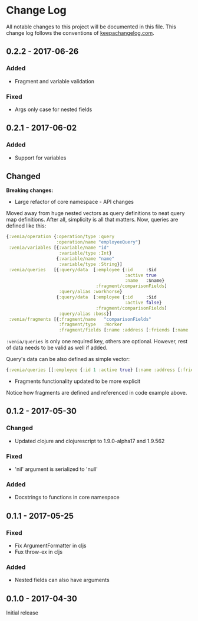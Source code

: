 # Change Log
All notable changes to this project will be documented in this file. This change log follows the conventions of [keepachangelog.com](http://keepachangelog.com/).

## 0.2.2 - 2017-06-26
### Added
- Fragment and variable validation

### Fixed
- Args only case for nested fields


## 0.2.1 - 2017-06-02
### Added 
- Support for variables

## Changed
**Breaking changes:**
- Large refactor of core namespace - API changes

Moved away from huge nested vectors as query definitions to neat query map definitions. After all, simplicity is all that matters.
Now, queries are defined like this:
```clj
{:venia/operation {:operation/type :query
                   :operation/name "employeeQuery"}
 :venia/variables [{:variable/name "id"
                    :variable/type :Int}
                   {:variable/name "name"
                    :variable/type :String}]
 :venia/queries   [{:query/data  [:employee {:id     :$id
                                             :active true
                                             :name   :$name}
                                  :fragment/comparisonFields]
                    :query/alias :workhorse}
                   {:query/data  [:employee {:id     :$id
                                             :active false}
                                  :fragment/comparisonFields]
                    :query/alias :boss}]
 :venia/fragments [{:fragment/name   "comparisonFields"
                    :fragment/type   :Worker
                    :fragment/fields [:name :address [:friends [:name :email]]]}]}
```

`:venia/queries` is only one required key, others are optional. However, rest of data needs to be valid as well if added.

Query's data can be also defined as simple vector:

```clj
{:venia/queries [[:employee {:id 1 :active true} [:name :address [:friends {:id 1} [:name :email]]]]]}
```
- Fragments functionality updated to be more explicit

Notice how fragments are defined and referenced in code example above. 


## 0.1.2 - 2017-05-30
### Changed
- Updated clojure and clojurescript to 1.9.0-alpha17 and 1.9.562

### Fixed
- 'nil' argument is serialized to 'null'

### Added
- Docstrings to functions in core namespace

## 0.1.1 - 2017-05-25
### Fixed
- Fix ArgumentFormatter in cljs
- Fux throw-ex in cljs

### Added
- Nested fields can also have arguments

## 0.1.0 - 2017-04-30
Initial release